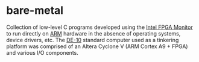 # bare-metal
Collection of low-level C programs developed using the [Intel FPGA Monitor](https://software.intel.com/content/www/us/en/develop/topics/fpga-academic/tools.html) to run directly on [ARM](https://www.arm.com/) hardware in the absence of operating systems, device drivers, etc. The [DE-10](https://fpgacloud.intel.com/devstore/board/de10-standard/) standard computer used as a tinkering platform was comprised of an Altera Cyclone V (ARM Cortex A9 + FPGA) and various I/O components.

